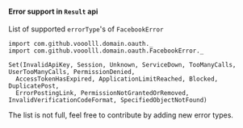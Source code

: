 #### Error support in `Result` api

List of supported `errorType`'s of `FacebookError`
```tut:silent
import com.github.vooolll.domain.oauth._
import com.github.vooolll.domain.oauth.FacebookError._

Set(InvalidApiKey, Session, Unknown, ServiceDown, TooManyCalls, UserTooManyCalls, PermissionDenied,
  AccessTokenHasExpired, ApplicationLimitReached, Blocked, DuplicatePost,
  ErrorPostingLink, PermissionNotGrantedOrRemoved, InvalidVerificationCodeFormat, SpecifiedObjectNotFound)
```

The list is not full, feel free to contribute by adding new error types.